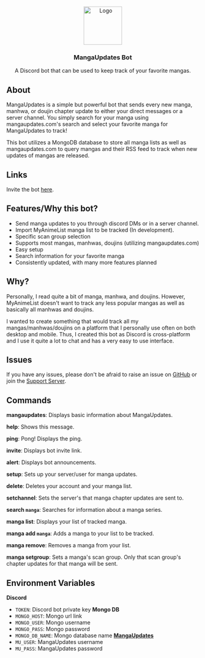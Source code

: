 </br>
<p align="center">
  <a href="https://discord.com/oauth2/authorize?client_id=880694914365685781&scope=applications.commands%20bot&permissions=268856384" style:"margin-bottom: 0;">
    <img src="https://github.com/jckli/mangaupdates-bot/blob/master/icon.png" alt="Logo" width="100" height="100">
  </a>
  <h3 align="center">MangaUpdates Bot</h3>
  <p align="center">A Discord bot that can be used to keep track of your favorite mangas.</p>
</p>

## About

MangaUpdates is a simple but powerful bot that sends every new manga, manhwa, or doujin chapter update to either your direct messages or a server channel. You simply search for your manga using mangaupdates.com's search and select your favorite manga for MangaUpdates to track!

This bot utilizes a MongoDB database to store all manga lists as well as mangaupdates.com to query mangas and their RSS feed to track when new updates of mangas are released.

## Links

Invite the bot [here](https://jackli.dev/mangaupdates).

## Features/Why this bot?

- Send manga updates to you through discord DMs or in a server channel.
- Import MyAnimeList manga list to be tracked (In development).
- Specific scan group selection
- Supports most mangas, manhwas, doujins (utilizing mangaupdates.com)
- Easy setup
- Search information for your favorite manga
- Consistently updated, with many more features planned

## Why?

Personally, I read quite a bit of manga, manhwa, and doujins. However, MyAnimeList doesn't want to track any less popular mangas as well as basically all manhwas and doujins.

I wanted to create something that would track all my mangas/manhwas/doujins on a platform that I personally use often on both desktop and mobile. Thus, I created this bot as Discord is cross-platform and I use it quite a lot to chat and has a very easy to use interface.

## Issues

If you have any issues, please don't be afraid to raise an issue on [GitHub](https://github.com/jckli/mangaupdates-bot) or join the [Support Server](https://jackli.dev/discord).

## Commands

**mangaupdates**: Displays basic information about MangaUpdates.

**help**: Shows this message.

**ping**: Pong! Displays the ping.

**invite**: Displays bot invite link.

**alert**: Displays bot announcements.

**setup**: Sets up your server/user for manga updates.

**delete**: Deletes your account and your manga list.

**setchannel**: Sets the server's that manga chapter updates are sent to.

**search `manga`**: Searches for information about a manga series.

**manga list**: Displays your list of tracked manga.

**manga add `manga`**: Adds a manga to your list to be tracked.

**manga remove**: Removes a manga from your list.

**manga setgroup**: Sets a manga's scan group. Only that scan group's chapter updates for that manga will be sent.

## Environment Variables
**Discord**
- `TOKEN`: Discord bot private key
**Mongo DB**
- `MONGO_HOST`: Mongo url link
- `MONGO_USER`: Mongo username
- `MONGO_PASS`: Mongo password
- `MONGO_DB_NAME`: Mongo database name
**[MangaUpdates](https://www.mangaupdates.com/)**
- `MU_USER`: MangaUpdates username
- `MU_PASS`: MangaUpdates password
